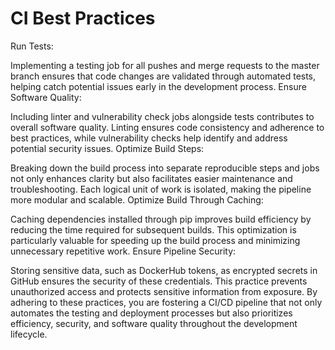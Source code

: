 # CI Best Practices

Run Tests:

Implementing a testing job for all pushes and merge requests to the master branch ensures that code changes are validated through automated tests, helping catch potential issues early in the development process.
Ensure Software Quality:

Including linter and vulnerability check jobs alongside tests contributes to overall software quality. Linting ensures code consistency and adherence to best practices, while vulnerability checks help identify and address potential security issues.
Optimize Build Steps:

Breaking down the build process into separate reproducible steps and jobs not only enhances clarity but also facilitates easier maintenance and troubleshooting. Each logical unit of work is isolated, making the pipeline more modular and scalable.
Optimize Build Through Caching:

Caching dependencies installed through pip improves build efficiency by reducing the time required for subsequent builds. This optimization is particularly valuable for speeding up the build process and minimizing unnecessary repetitive work.
Ensure Pipeline Security:

Storing sensitive data, such as DockerHub tokens, as encrypted secrets in GitHub ensures the security of these credentials. This practice prevents unauthorized access and protects sensitive information from exposure.
By adhering to these practices, you are fostering a CI/CD pipeline that not only automates the testing and deployment processes but also prioritizes efficiency, security, and software quality throughout the development lifecycle.